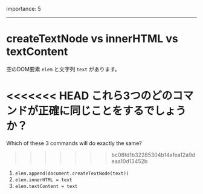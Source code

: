 importance: 5

---

# createTextNode vs innerHTML vs textContent

空のDOM要素 `elem` と文字列 `text` があります。

<<<<<<< HEAD
これら3つのどのコマンドが正確に同じことをするでしょうか？
=======
Which of these 3 commands will do exactly the same?
>>>>>>> bc08fd1b32285304b14afea12a9deaa10d13452b

1. `elem.append(document.createTextNode(text))`
2. `elem.innerHTML = text`
3. `elem.textContent = text`

